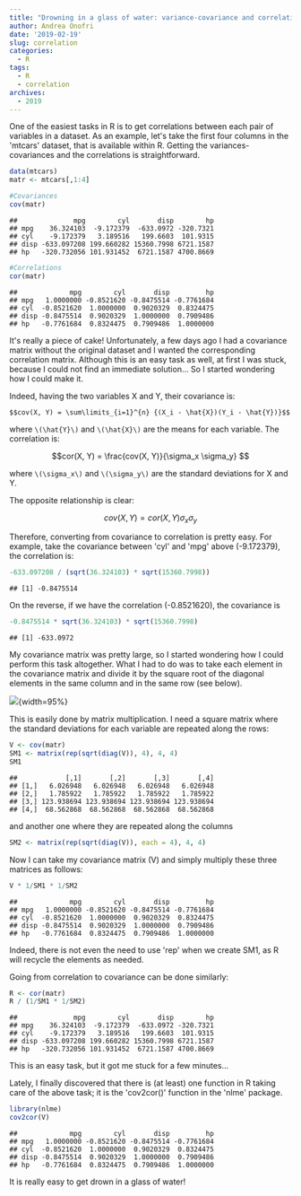 ```yaml
---
title: "Drowning in a glass of water: variance-covariance and correlation matrices"
author: Andrea Onofri
date: '2019-02-19'
slug: correlation
categories:
  - R
tags:
  - R
  - correlation
archives:
  - 2019
---
```


One of the easiest tasks in R is to get correlations between each pair of variables in a dataset. As an example, let's take the first four columns in the 'mtcars' dataset, that is available within R. Getting the variances-covariances and the correlations is straightforward.


``` r
data(mtcars)
matr <- mtcars[,1:4]

#Covariances
cov(matr)
```

```
##              mpg        cyl       disp        hp
## mpg    36.324103  -9.172379  -633.0972 -320.7321
## cyl    -9.172379   3.189516   199.6603  101.9315
## disp -633.097208 199.660282 15360.7998 6721.1587
## hp   -320.732056 101.931452  6721.1587 4700.8669
```

``` r
#Correlations
cor(matr)
```

```
##             mpg        cyl       disp         hp
## mpg   1.0000000 -0.8521620 -0.8475514 -0.7761684
## cyl  -0.8521620  1.0000000  0.9020329  0.8324475
## disp -0.8475514  0.9020329  1.0000000  0.7909486
## hp   -0.7761684  0.8324475  0.7909486  1.0000000
```

It's really a piece of cake! Unfortunately, a few days ago I had a covariance matrix without the original dataset and I wanted the corresponding correlation matrix. Although this is an easy task as well, at first I was stuck, because I could not find an immediate solution... So I started wondering how I could make it.

Indeed, having the two variables X and Y, their covariance is:

`$$cov(X, Y) = \sum\limits_{i=1}^{n} {(X_i - \hat{X})(Y_i - \hat{Y})}$$`

where `\(\hat{Y}\)` and `\(\hat{X}\)` are the means for each variable. The correlation is:

$$cor(X, Y) = \frac{cov(X, Y)}{\sigma_x \sigma_y} $$

where `\(\sigma_x\)` and `\(\sigma_y\)` are the standard deviations for X and Y.

The opposite relationship is clear:

$$ cov(X, Y) = cor(X, Y) \sigma_x \sigma_y$$

Therefore, converting from covariance to correlation is pretty easy. For example, take the covariance between 'cyl' and 'mpg' above (-9.172379), the correlation is:


``` r
-633.097208 / (sqrt(36.324103) * sqrt(15360.7998))
```

```
## [1] -0.8475514
```

On the reverse, if we have the correlation (-0.8521620), the covariance is


``` r
-0.8475514 * sqrt(36.324103) * sqrt(15360.7998)
```

```
## [1] -633.0972
```

My covariance matrix was pretty large, so I started wondering how I could perform this task altogether. What I had to do was to take each element in the covariance matrix and divide it by the square root of the diagonal elements in the same column and in the same row (see below).

![](https://lu4yxa.db.files.1drv.com/y4mZ-7ZQc0LCMyDG3kqC_0_bzMZYyEpb37ug_I616tXoPNL_DbILLSOa8HujEZCekvRNeeYsfwtrYP-0T_PfzlOUqUNliHdKU3sDLHwBnr5C4jF-U-u1QkOlWg3ZbQXKJw4TM2VrQIQqjh-Pb-5cOEY49q-3pfnt4ZYJUAYZIBhW4GgJ0svrEEAnKQZfNTs2LW5iZhGyYFYVKFT2Y1O7SjKjA?width=637&height=156&cropmode=none){width=95%}

This is easily done by matrix multiplication. I need a square matrix where the standard deviations for each variable are repeated along the rows:


``` r
V <- cov(matr)
SM1 <- matrix(rep(sqrt(diag(V)), 4), 4, 4)
SM1
```

```
##            [,1]       [,2]       [,3]       [,4]
## [1,]   6.026948   6.026948   6.026948   6.026948
## [2,]   1.785922   1.785922   1.785922   1.785922
## [3,] 123.938694 123.938694 123.938694 123.938694
## [4,]  68.562868  68.562868  68.562868  68.562868
```

and another one where they are repeated along the columns


``` r
SM2 <- matrix(rep(sqrt(diag(V)), each = 4), 4, 4)
```

Now I can take my covariance matrix (V) and simply multiply these three matrices as follows:



``` r
V * 1/SM1 * 1/SM2
```

```
##             mpg        cyl       disp         hp
## mpg   1.0000000 -0.8521620 -0.8475514 -0.7761684
## cyl  -0.8521620  1.0000000  0.9020329  0.8324475
## disp -0.8475514  0.9020329  1.0000000  0.7909486
## hp   -0.7761684  0.8324475  0.7909486  1.0000000
```

Indeed, there is not even the need to use 'rep' when we create SM1, as R will recycle the elements as needed.

Going from correlation to covariance can be done similarly:


``` r
R <- cor(matr)
R / (1/SM1 * 1/SM2)
```

```
##              mpg        cyl       disp        hp
## mpg    36.324103  -9.172379  -633.0972 -320.7321
## cyl    -9.172379   3.189516   199.6603  101.9315
## disp -633.097208 199.660282 15360.7998 6721.1587
## hp   -320.732056 101.931452  6721.1587 4700.8669
```

This is an easy task, but it got me stuck for a few minutes...

Lately, I finally discovered that there is (at least) one function in R taking care of the above task; it is the 'cov2cor()' function in the 'nlme' package. 


``` r
library(nlme)
cov2cor(V)
```

```
##             mpg        cyl       disp         hp
## mpg   1.0000000 -0.8521620 -0.8475514 -0.7761684
## cyl  -0.8521620  1.0000000  0.9020329  0.8324475
## disp -0.8475514  0.9020329  1.0000000  0.7909486
## hp   -0.7761684  0.8324475  0.7909486  1.0000000
```

It is really easy to get drown in a glass of water!
